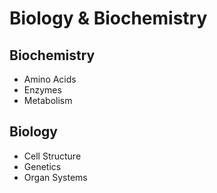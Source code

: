 # Biology & Biochemistry

## Biochemistry
- Amino Acids
- Enzymes
- Metabolism

## Biology
- Cell Structure
- Genetics
- Organ Systems
